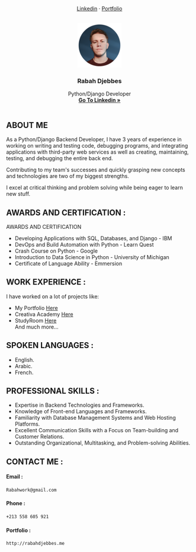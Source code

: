 <p align="center">
    <a href="https://www.linkedin.com/in/rabahdjebbes/">Linkedin</a>
    ·
    <a href="http://rabahdjebbes.me/">Portfolio</a>
 </p>


<!-- https://www.opengis.ch/wp-content/uploads/2020/04/django-python-logo-e1588009010920.png ->
<!-- PROJECT LOGO -->
<br />
<div align="center">
  <img src="pic.png" alt="Logo" width="120px" height="120px">
  <h3 align="center">Rabah Djebbes</h3>

  <p align="center">
    Python/Django Developer
    <br />
    <a href="https://www.linkedin.com/in/rabahdjebbes/"><strong>Go To Linkedin »</strong></a>
    <br />
    <br />
</div>


<!-- ABOUT THE PROJECT -->
## ABOUT ME
As a Python/Django Backend Developer, I have 3 years of experience in working on writing and testing code, debugging programs, and integrating applications with third-party web services as well as creating, maintaining, testing, and debugging the entire back end.

Contributing to my team's successes and quickly grasping new concepts and technologies are two of my biggest strengths.

I excel at critical thinking and problem solving while being eager to learn new stuff.

## AWARDS AND CERTIFICATION :
AWARDS AND CERTIFICATION
- Developing Applications with SQL, Databases, and Django     -       IBM
- DevOps and Build Automation with Python     -       Learn Quest
- Crash Course on Python      -       Google
- Introduction to Data Science in Python      -       University of Michigan
- Certificate of Language Ability     -       Emmersion

## WORK EXPERIENCE :
I have worked on a lot of projects like:
- My Portfolio <a href="http://rabahdjebbes.me/" target="_balnk">Here</a>
- Creativa Academy <a href="https://creativa-academy.com/" target="_balnk">Here</a>
- StudyRoom <a href="https://studyroom.djebbesrabah.repl.co/" target="_balnk">Here</a>
<br> And much more...

## SPOKEN LANGUAGES :
- English.
- Arabic.
- French.

## PROFESSIONAL SKILLS :
- Expertise in Backend Technologies and Frameworks.
- Knowledge of Front-end Languages and Frameworks.
- Familiarity with Database Management Systems and Web Hosting Platforms.
- Excellent Communication Skills with a Focus on Team-building and Customer Relations.
- Outstanding Organizational, Multitasking, and Problem-solving Abilities.

## CONTACT ME :
#### Email : 
```sh
Rabahwork@gmail.com
```
#### Phone : 
```sh
+213 558 605 921
```
#### Portfolio : 
```sh
http://rabahdjebbes.me
```
